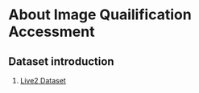 # About Image Quailification Accessment

## Dataset introduction

1. [Live2 Dataset](https://live.ece.utexas.edu/research/quality/subjective.htm)